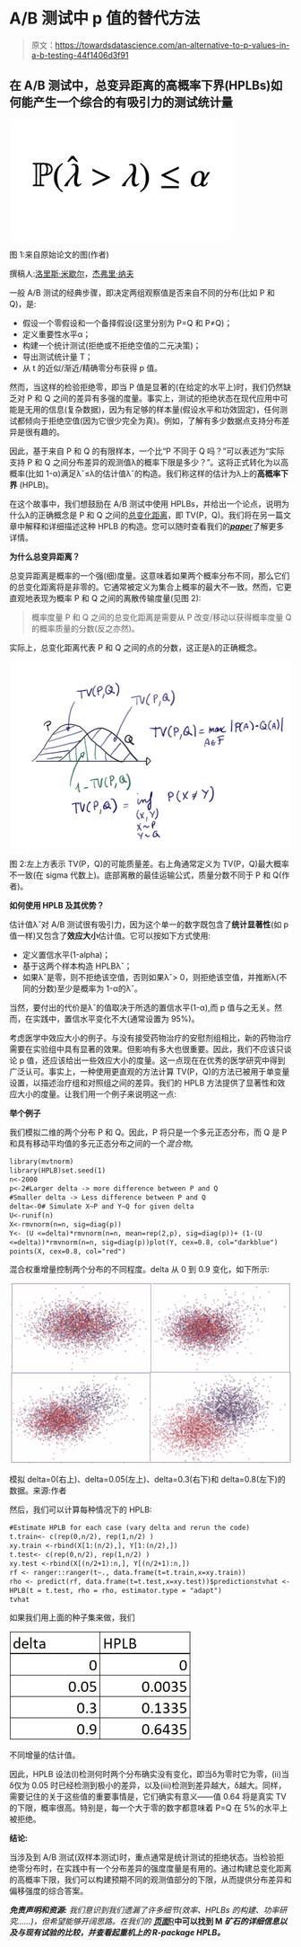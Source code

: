 # A/B 测试中 p 值的替代方法

> 原文：<https://towardsdatascience.com/an-alternative-to-p-values-in-a-b-testing-44f1406d3f91>

## 在 A/B 测试中，总变异距离的高概率下界(HPLBs)如何能产生一个综合的有吸引力的测试统计量

![](img/afce9235a7fa3e1c1577b84b36c5850a.png)

图 1:来自原始论文的图(作者)

撰稿人:[洛里斯·米歇尔](https://medium.com/u/f562dceaeb63?source=post_page-----44f1406d3f91--------------------------------)，[杰弗里·纳夫](https://medium.com/u/ca780798011a?source=post_page-----44f1406d3f91--------------------------------)

一般 A/B 测试的经典步骤，即决定两组观察值是否来自不同的分布(比如 P 和 Q)，是:

*   假设一个零假设和一个备择假设(这里分别为 P=Q 和 P≠Q)；
*   定义重要性水平α；
*   构建一个统计测试(拒绝或不拒绝空值的二元决策)；
*   导出测试统计量 T；
*   从 t 的近似/渐近/精确零分布获得 p 值。

然而，当这样的检验拒绝零，即当 P 值是显著的(在给定的水平上)时，我们仍然缺乏对 P 和 Q 之间的差异有多强的度量。事实上，测试的拒绝状态在现代应用中可能是无用的信息(复杂数据)，因为有足够的样本量(假设水平和功效固定)，任何测试都倾向于拒绝空值(因为它很少完全为真)。例如，了解有多少数据点支持分布差异是很有趣的。

因此，基于来自 P 和 Q 的有限样本，一个比“P 不同于 Q 吗？”可以表述为“实际支持 P 和 Q 之间分布差异的观测值λ的概率下限是多少？”。这将正式转化为以高概率(比如 1-α)满足λˇ≤λ的估计值λˇ的构造。我们称这样的估计为λ上的**高概率下界** (HPLB)。

在这个故事中，我们想鼓励在 A/B 测试中使用 HPLBs，并给出一个论点，说明为什么λ的正确概念是 P 和 Q 之间的[总变化距离](https://en.wikipedia.org/wiki/Total_variation_distance_of_probability_measures)，即 TV(P，Q)。我们将在另一篇文章中解释和详细描述这种 HPLB 的构造。您可以随时查看我们的[***pape***r](https://arxiv.org/pdf/2005.06006.pdf)了解更多详情。

**为什么总变异距离？**

总变异距离是概率的一个强(细)度量。这意味着如果两个概率分布不同，那么它们的总变化距离将是非零的。它通常被定义为集合上概率的最大不一致。然而，它更直观地表现为概率 P 和 Q 之间的离散传输度量(见图 2):

> 概率度量 P 和 Q 之间的总变化距离是需要从 P 改变/移动以获得概率度量 Q 的概率质量的分数(反之亦然)。

实际上，总变化距离代表 P 和 Q 之间的点的分数，这正是λ的正确概念。

![](img/520bcdd7ab50d398523c92b4e4df2e54.png)

图 2:左上方表示 TV(P，Q)的可能质量差。右上角通常定义为 TV(P，Q)最大概率不一致(在 sigma 代数上)。底部离散的最佳运输公式，质量分数不同于 P 和 Q(作者)。

**如何使用 HPLB 及其优势？**

估计值λˇ对 A/B 测试很有吸引力，因为这个单一的数字既包含了**统计显著性**(如 p 值一样)又包含了**效应大小**估计值。它可以按如下方式使用:

*   定义置信水平(1-alpha)；
*   基于这两个样本构造 HPLBλˇ；
*   如果λˇ是零，则不拒绝该空值，否则如果λˇ> 0，则拒绝该空值，并推断λ(不同的分数)至少是概率为 1-α的λˇ。

当然，要付出的代价是λˇ的值取决于所选的置信水平(1-α),而 p 值与之无关。然而，在实践中，置信水平变化不大(通常设置为 95%)。

考虑医学中效应大小的例子。与没有接受药物治疗的安慰剂组相比，新的药物治疗需要在实验组中具有显著的效果。但影响有多大也很重要。因此，我们不应该只谈论 p 值，还应该给出一些效应大小的度量。这一点现在在优秀的医学研究中得到广泛认可。事实上，一种使用更直观的方法计算 TV(P，Q)的方法已被用于单变量设置，以描述治疗组和对照组之间的差异。我们的 HPLB 方法提供了显著性和效应大小的度量。让我们用一个例子来说明这一点:

**举个例子**

我们模拟二维的两个分布 P 和 Q。因此，P 将只是一个多元正态分布，而 Q 是 P 和具有移动平均值的多元正态分布之间的一个*混合物*。

```
library(mvtnorm)
library(HPLB)set.seed(1)
n<-2000
p<-2#Larger delta -> more difference between P and Q
#Smaller delta -> Less difference between P and Q
delta<-0# Simulate X~P and Y~Q for given delta
U<-runif(n)
X<-rmvnorm(n=n, sig=diag(p))
Y<- (U <=delta)*rmvnorm(n=n, mean=rep(2,p), sig=diag(p))+ (1-(U <=delta))*rmvnorm(n=n, sig=diag(p))plot(Y, cex=0.8, col="darkblue")
points(X, cex=0.8, col="red")
```

混合权重增量控制两个分布的不同程度。delta 从 0 到 0.9 变化，如下所示:

![](img/40fab83a23fec464e5166f8304af539f.png)

模拟 delta=0(右上)、delta=0.05(左上)、delta=0.3(右下)和 delta=0.8(左下)的数据。来源:作者

然后，我们可以计算每种情况下的 HPLB:

```
#Estimate HPLB for each case (vary delta and rerun the code)
t.train<- c(rep(0,n/2), rep(1,n/2) )
xy.train <-rbind(X[1:(n/2),], Y[1:(n/2),])
t.test<- c(rep(0,n/2), rep(1,n/2) )
xy.test <-rbind(X[(n/2+1):n,], Y[(n/2+1):n,])
rf <- ranger::ranger(t~., data.frame(t=t.train,x=xy.train))
rho <- predict(rf, data.frame(t=t.test,x=xy.test))$predictionstvhat <- HPLB(t = t.test, rho = rho, estimator.type = "adapt")
tvhat
```

如果我们用上面的种子集来做，我们

![](img/392b25d4391a6a5c7cef2a899f08ba10.png)

不同增量的估计值。

因此，HPLB 设法(I)检测何时两个分布确实没有变化，即当δ为零时它为零，(ii)当δ仅为 0.05 时已经检测到极小的差异，以及(iii)检测到差异越大，δ越大。同样，需要记住的关于这些值的重要事情是，它们确实有意义——值 0.64 将是真实 TV 的下限，概率很高。特别是，每一个大于零的数字都意味着 P=Q 在 5%的水平上被拒绝。

**结论:**

当涉及到 A/B 测试(双样本测试)时，重点通常是统计测试的拒绝状态。当检验拒绝零分布时，在实践中有一个分布差异的强度度量是有用的。通过构建总变化距离的高概率下限，我们可以构建预期不同的观测值部分的下限，从而提供分布差异和偏移强度的综合答案。

***免责声明和资源:*** *我们意识到我们遗漏了许多细节(效率、HPLBs 的构建、功率研究……)，但希望能够开阔思路。在我们的* [***页面***R](https://arxiv.org/pdf/2005.06006.pdf)**中可以找到 M *矿石的详细信息以及与现有试验的比较，并查看起重机上的 R-package HPLB。***